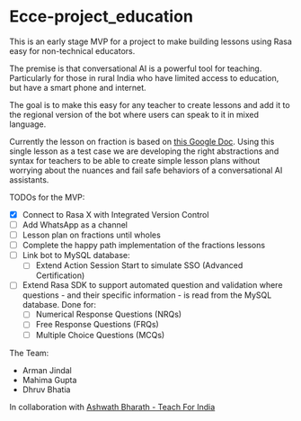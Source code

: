 # Ecce-project_education
This is an early stage MVP for a project to make building lessons using Rasa easy for non-technical educators. 

The premise is that conversational AI is a powerful tool for teaching. Particularly for those in rural India who have limited access to education, but have a smart phone and internet. 

The goal is to make this easy for any teacher to create lessons and add it to the regional version of the bot where users can speak to it in mixed language. 

Currently the lesson on fraction is based on [this Google Doc](https://docs.google.com/document/d/1LgeUIaqbyBnGFTDRHN3YF5hKgZFWIs5CE3sVX9yHKT0/edit?usp=sharing). Using this single lesson as a test case we are developing the right abstractions and syntax for teachers to be able to create simple lesson plans without worrying about the nuances and fail safe behaviors of a conversational AI assistants. 

TODOs for the MVP:
- [x] Connect to Rasa X with Integrated Version Control 
- [ ] Add WhatsApp as a channel 
- [ ] Lesson plan on fractions until wholes 
- [ ] Complete the happy path implementation of the fractions lessons
- [ ] Link bot to MySQL database:	
	- [ ] Extend Action Session Start to simulate SSO (Advanced Certification)
- [ ] Extend Rasa SDK to support automated question and validation where questions - and their specific information - is read from the MySQL database.  Done for:
	- [ ] Numerical Response Questions (NRQs)
	- [ ] Free Response Questions (FRQs)
	- [ ] Multiple Choice Questions (MCQs)

The Team:
- Arman Jindal
- Mahima Gupta 
- Dhruv Bhatia


In collaboration with [Ashwath Bharath - Teach For India](https://www.teachforindia.org/people/)
